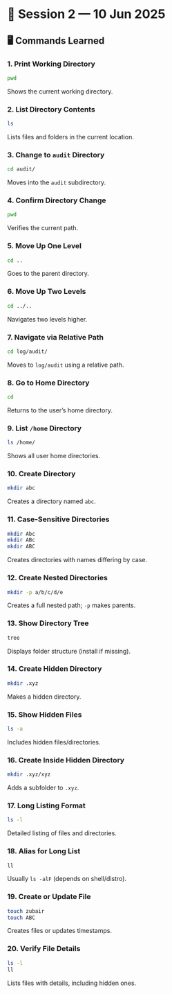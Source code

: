 # 📅 Session 2 — 10 Jun 2025

## 🖥️ Commands Learned

### 1. Print Working Directory

```bash
pwd
```

Shows the current working directory.

### 2. List Directory Contents

```bash
ls
```

Lists files and folders in the current location.

### 3. Change to `audit` Directory

```bash
cd audit/
```

Moves into the `audit` subdirectory.

### 4. Confirm Directory Change

```bash
pwd
```

Verifies the current path.

### 5. Move Up One Level

```bash
cd ..
```

Goes to the parent directory.

### 6. Move Up Two Levels

```bash
cd ../..
```

Navigates two levels higher.

### 7. Navigate via Relative Path

```bash
cd log/audit/
```

Moves to `log/audit` using a relative path.

### 8. Go to Home Directory

```bash
cd
```

Returns to the user’s home directory.

### 9. List `/home` Directory

```bash
ls /home/
```

Shows all user home directories.

### 10. Create Directory

```bash
mkdir abc
```

Creates a directory named `abc`.

### 11. Case-Sensitive Directories

```bash
mkdir Abc
mkdir ABc
mkdir ABC
```

Creates directories with names differing by case.

### 12. Create Nested Directories

```bash
mkdir -p a/b/c/d/e
```

Creates a full nested path; `-p` makes parents.

### 13. Show Directory Tree

```bash
tree
```

Displays folder structure (install if missing).

### 14. Create Hidden Directory

```bash
mkdir .xyz
```

Makes a hidden directory.

### 15. Show Hidden Files

```bash
ls -a
```

Includes hidden files/directories.

### 16. Create Inside Hidden Directory

```bash
mkdir .xyz/xyz
```

Adds a subfolder to `.xyz`.

### 17. Long Listing Format

```bash
ls -l
```

Detailed listing of files and directories.

### 18. Alias for Long List

```bash
ll
```

Usually `ls -alF` (depends on shell/distro).

### 19. Create or Update File

```bash
touch zubair
touch ABC
```

Creates files or updates timestamps.

### 20. Verify File Details

```bash
ls -l
ll
```

Lists files with details, including hidden ones.
